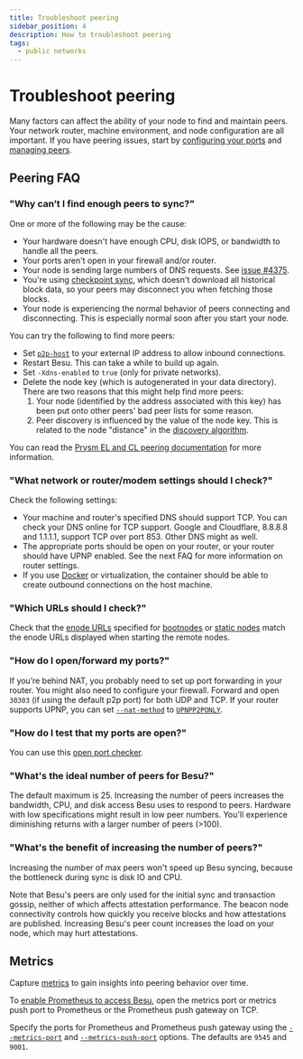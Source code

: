 ```yaml
---
title: Troubleshoot peering
sidebar_position: 4
description: How to troubleshoot peering
tags:
  - public networks
---
```


# Troubleshoot peering

Many factors can affect the ability of your node to find and maintain peers. Your network router, machine environment, and node configuration are all important. If you have peering issues, start by [configuring your ports](../connect/configure-ports.md) and [managing peers](../connect/manage-peers.md).

## Peering FAQ

### "Why can’t I find enough peers to sync?"

One or more of the following may be the cause:

- Your hardware doesn't have enough CPU, disk IOPS, or bandwidth to handle all the peers.
- Your ports aren't open in your firewall and/or router.
- Your node is sending large numbers of DNS requests. See [issue #4375](https://github.com/hyperledger/besu/issues/4375).
- You're using [checkpoint sync](../../concepts/node-sync.md#checkpoint-synchronization), which doesn't download all historical block data, so your peers may disconnect you when fetching those blocks.
- Your node is experiencing the normal behavior of peers connecting and disconnecting. This is especially normal soon after you start your node.

You can try the following to find more peers:

- Set [`p2p-host`](../../reference/cli/options.md#p2p-host) to your external IP address to allow inbound connections.
- Restart Besu. This can take a while to build up again.
- Set `-Xdns-enabled` to `true` (only for private networks).
- Delete the node key (which is autogenerated in your data directory). There are two reasons that this might help find more peers:
  1. Your node (identified by the address associated with this key) has been put onto other peers' bad peer lists for some reason.
  2. Peer discovery is influenced by the value of the node key. This is related to the node "distance" in the [discovery algorithm](https://github.com/ethereum/devp2p/wiki/Discovery-Overview#kademlia).

You can read the [Prysm EL and CL peering documentation](https://docs.prylabs.network/docs/prysm-usage/p2p-host-ip) for more information.

### "What network or router/modem settings should I check?"

Check the following settings:

- Your machine and router's specified DNS should support TCP. You can check your DNS online for TCP support. Google and Cloudflare, 8.8.8.8 and 1.1.1.1, support TCP over port 853. Other DNS might as well.
- The appropriate ports should be open on your router, or your router should have UPNP enabled. See the next FAQ for more information on router settings.
- If you use [Docker](https://docs.docker.com/network/network-tutorial-host/) or virtualization, the container should be able to create outbound connections on the host machine.

### "Which URLs should I check?"

Check that the [enode URLs](../../concepts/node-keys.md#enode-url) specified for [bootnodes](../../../private-networks/how-to/configure/bootnodes.md) or [static nodes](../connect/static-nodes.md) match the enode URLs displayed when starting the remote nodes.

### "How do I open/forward my ports?"

If you’re behind NAT, you probably need to set up port forwarding in your router. You might also need to configure your firewall. Forward and open `30303` (if using the default p2p port) for both UDP and TCP. If your router supports UPNP, you can set [`--nat-method`](../../reference/cli/options.md#nat-method) to [`UPNPP2PONLY`](../connect/specify-nat.md#upnp).

### "How do I test that my ports are open?"

You can use this [open port checker](https://www.yougetsignal.com/tools/open-ports/).

### "What's the ideal number of peers for Besu?"

The default maximum is 25. Increasing the number of peers increases the bandwidth, CPU, and disk access Besu uses to respond to peers. Hardware with low specifications might result in low peer numbers. You'll experience diminishing returns with a larger number of peers (>100).

### "What's the benefit of increasing the number of peers?"

Increasing the number of max peers won't speed up Besu syncing, because the bottleneck during sync is disk IO and CPU.

Note that Besu's peers are only used for the initial sync and transaction gossip, neither of which affects attestation performance. The beacon node connectivity controls how quickly you receive blocks and how attestations are published. Increasing Besu's peer count increases the load on your node, which may hurt attestations.

## Metrics

Capture [metrics](../monitor/index.md) to gain insights into peering behavior over time.

To [enable Prometheus to access Besu](../monitor/metrics.md), open the metrics port or metrics push port to Prometheus or the Prometheus push gateway on TCP.

Specify the ports for Prometheus and Prometheus push gateway using the [`--metrics-port`](../../reference/cli/options.md#metrics-port) and [`--metrics-push-port`](../../reference/cli/options.md#metrics-push-port) options. The defaults are `9545` and `9001`.

